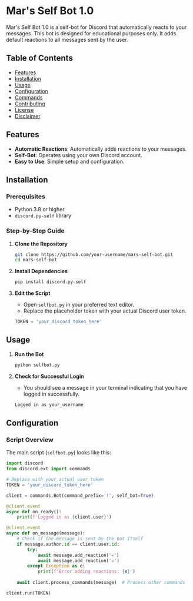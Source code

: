 # Mar's Self Bot 1.0

Mar's Self Bot 1.0 is a self-bot for Discord that automatically reacts to your messages. This bot is designed for educational purposes only. It adds default reactions to all messages sent by the user.

## Table of Contents

- [Features](#features)
- [Installation](#installation)
- [Usage](#usage)
- [Configuration](#configuration)
- [Commands](#commands)
- [Contributing](#contributing)
- [License](#license)
- [Disclaimer](#disclaimer)

## Features

- **Automatic Reactions**: Automatically adds reactions to your messages.
- **Self-Bot**: Operates using your own Discord account.
- **Easy to Use**: Simple setup and configuration.

## Installation

### Prerequisites

- Python 3.8 or higher
- `discord.py-self` library

### Step-by-Step Guide

1. **Clone the Repository**
    ```sh
    git clone https://github.com/your-username/mars-self-bot.git
    cd mars-self-bot
    ```

2. **Install Dependencies**
    ```sh
    pip install discord.py-self
    ```

3. **Edit the Script**
    - Open `selfbot.py` in your preferred text editor.
    - Replace the placeholder token with your actual Discord user token.

    ```python
    TOKEN = 'your_discord_token_here'
    ```

## Usage

1. **Run the Bot**

    ```sh
    python selfbot.py
    ```

2. **Check for Successful Login**
    - You should see a message in your terminal indicating that you have logged in successfully.

    ```sh
    Logged in as your_username
    ```

## Configuration

### Script Overview

The main script (`selfbot.py`) looks like this:

```python
import discord
from discord.ext import commands

# Replace with your actual user token
TOKEN = 'your_discord_token_here'

client = commands.Bot(command_prefix='!', self_bot=True)

@client.event
async def on_ready():
    print(f'Logged in as {client.user}')

@client.event
async def on_message(message):
    # Check if the message is sent by the bot itself
    if message.author.id == client.user.id:
        try:
            await message.add_reaction('💀')
            await message.add_reaction('☠️')
        except Exception as e:
            print(f'Error adding reactions: {e}')
    
    await client.process_commands(message)  # Process other commands

client.run(TOKEN)

